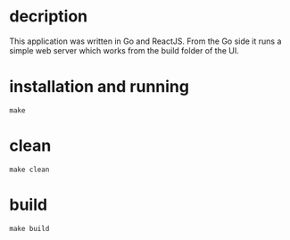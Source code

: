 # decription

This application was written in Go and ReactJS. From the Go side it runs a simple web server which works from the build folder of the UI.

# installation and running
`make`

# clean
`make clean`

# build
`make build`
